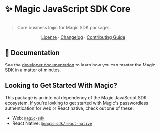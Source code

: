 # ✨ Magic JavaScript SDK Core

[![<MagicLabs>](https://circleci.com/gh/magiclabs/magic-js.svg?style=shield)](https://circleci.com/gh/magiclabs/magic-js)

> Core business logic for Magic SDK packages.

<p align="center">
  <a href="https://github.com/magiclabs/magic-js/blob/master/packages/provider/LICENSE">License</a> ·
  <a href="https://github.com/magiclabs/magic-js/blob/master/packages/provider/CHANGELOG.md">Changelog</a> ·
  <a href="https://github.com/magiclabs/magic-js/blob/master/CONTRIBUTING.md">Contributing Guide</a>
</p>

## 📖 Documentation

See the [developer documentation](https://docs.magic.link) to learn how you can master the Magic SDK in a matter of minutes.

## Looking to Get Started With Magic?

This package is an internal dependency of the Magic JavaScript SDK ecosystem. If you're looking to get started with Magic's passwordless authentication for web or React native, check out one of these:

- Web: [`magic-sdk`](https://github.com/magiclabs/magic-js/tree/master/packages/web)
- React Native: [`@magic-sdk/react-native`](https://github.com/magiclabs/magic-js/tree/master/packages/react-native)
